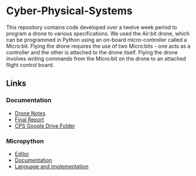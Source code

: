 # Cyber-Physical-Systems
This repository contains code developed over a twelve week period to program a drone to
various specifications. We used the Air:bit drone, which can be programmed in Python using an on-board
micro-controller called a Micro:bit. Flying the drone requires the use of two Micro:bits - one acts
as a controller and the other is attached to the drone itself. Flying the drone involves writing
commands from the Micro:bit on the drone to an attached flight control board.

## Links
### Documentation
- [Drone Notes](https://docs.google.com/document/d/1mzUDkRhHnkvjLE0Sy-6LmkqDHaynlPdhWon43XGht84/edit#)
- [Final Report](https://drive.google.com/file/d/1VnoNJvymu048e9ddwimH2TpME1mXMxNl/view?usp=sharing)
- [CPS Google Drive Folder](https://drive.google.com/drive/folders/1eACD1aFrtvmEcSMv1RTqgxcd4sY5XCYz?usp=sharing)

### Micropython
- [Editor](https://python.microbit.org/v/2)
- [Documentation](https://microbit-micropython.readthedocs.io/en/v1.0.1/)
- [Language and implementation](https://docs.micropython.org/en/latest/reference/index.html)

